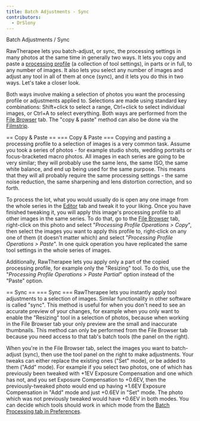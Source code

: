 ```yaml
---
title: Batch Adjustments - Sync
contributors:
  - DrSlony
---
```


<div class="pagetitle">

Batch Adjustments / Sync

</div>

RawTherapee lets you batch-adjust, or sync, the processing settings in
many photos at the same time in generally two ways. It lets you copy and
paste a [processing profile](sidecar_files_-_processing_profiles) (a collection
of tool settings), in parts or in full, to any number of images. It also
lets you select any number of images and adjust any tool in all of them
at once (sync), and it lets you do this in two ways. Let's take a closer
look.

Both ways involve making a selection of photos you want the processing
profile or adjustments applied to. Selections are made using standard
key combinations: Shift+click to select a range, Ctrl+click to select
individual images, or Ctrl+A to select everything. Both ways are
performed from the [File Browser](the_file_browser_tab) tab.
The "copy & paste" method can also be done via the
[Filmstrip](the_image_editor_tab#the_filmstrip).

<noinclude>== Copy & Paste ==</noinclude> <includeonly>=== Copy & Paste
===</includeonly> Copying and pasting a processing profile to a
selection of images is a very common task. Assume you took a series of
photos - for example studio shots, wedding portraits or focus-bracketed
macro photos. All images in each series are going to be very similar;
they will probably use the same lens, the same ISO, the same white
balance, and end up being used for the same purpose. This means that
they will all probably require the same processing settings - the same
noise reduction, the same sharpening and lens distortion correction, and
so forth.

To process the lot, what you would usually do is open any one image from
the whole series in the [Editor](the_image_editor_tab) tab
and tweak it to your liking. Once you have finished tweaking it, you
will apply this image's processing profile to all other images in the
same series. To do that, go to the [File Browser](the_file_browser_tab) tab, right-click on this photo
and select "*Processing Profile Operations \> Copy*", then select the
images you want to apply this profile to, right-click on any one of them
(it doesn't matter which) and select "*Processing Profile Operations \>
Paste*". In one quick operation you have replicated the same tool
settings in the whole series of images.

Additionally, RawTherapee lets you apply only a part of the copied
processing profile, for example only the "Resizing" tool. To do this,
use the "*Processing Profile Operations \> Paste Partial*" option
instead of the "Paste" option.

<noinclude>== Sync ==</noinclude> <includeonly>=== Sync
===</includeonly> RawTherapee lets you instantly apply tool adjustments
to a selection of images. Similar functionality in other software is
called "sync". This method is useful for when you don't need to see an
accurate preview of your changes, for example when you only want to
enable the "Resizing" tool in a selection of photos, because when
working in the File Browser tab your only preview are the small and
inaccurate thumbnails. This method can only be performed from the File
Browser tab because you need access to that tab's batch tools (the panel
on the right).

When you're in the File Browser tab, select the images you want to
batch-adjust (sync), then use the tool panel on the right to make
adjustments. Your tweaks can either replace the existing ones ("Set"
mode), or be added to them ("Add" mode). For example if you select two
photos, one of which has previously been tweaked with +1EV Exposure
Compensation and one which has not, and you set Exposure Compensation to
+0.6EV, then the previously-tweaked photo would end up having +1.6EV
Exposure Compensation in "Add" mode and just +0.6EV in "Set" mode. The
photo which was not previously tweaked would have +0.6EV in both modes.
You can decide which tools should work in which mode from the
[Batch Processing tab in Preferences](preferences#batch_processing_tab).
